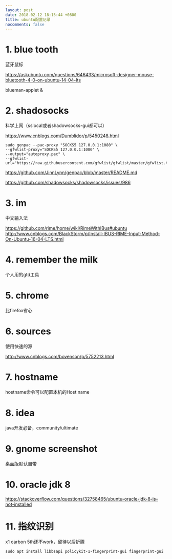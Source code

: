 ```yaml
---
layout: post
date: 2018-02-12 18:15:44 +0800
title: ubuntu配置记录
nocomments: false
---
```


# 1. blue tooth

蓝牙鼠标

https://askubuntu.com/questions/646433/microsoft-designer-mouse-bluetooth-4-0-on-ubuntu-14-04-lts

blueman-applet &


# 2. shadosocks

科学上网（sslocal或者shadowsocks-gui都可以）

https://www.cnblogs.com/Dumblidor/p/5450248.html

```
sudo genpac --pac-proxy "SOCKS5 127.0.0.1:1080" \
--gfwlist-proxy="SOCKS5 127.0.0.1:1080" \
--output="autoproxy.pac" \
--gfwlist-url="https://raw.githubusercontent.com/gfwlist/gfwlist/master/gfwlist.txt"
```

https://github.com/JinnLynn/genpac/blob/master/README.md

https://github.com/shadowsocks/shadowsocks/issues/986

# 3. im

中文输入法

https://github.com/rime/home/wiki/RimeWithIBus#ubuntu
http://www.cnblogs.com/BlackStorm/p/Install-IBUS-RIME-Input-Method-On-Ubuntu-16-04-LTS.html

# 4. remember the milk

个人用的gtd工具

# 5. chrome

比firefox省心

# 6. sources

使用快速的源

http://www.cnblogs.com/bovenson/p/5752213.html

# 7. hostname

hostname命令可以配置本机的Host name

# 8. idea

java开发必备，community/ultimate

# 9. gnome screenshot

桌面版默认自带

# 10. oracle jdk 8

https://stackoverflow.com/questions/32758465/ubuntu-oracle-jdk-8-is-not-installed


# 11. 指纹识别

x1 carbon 5th还不work，留待以后折腾

```
sudo apt install libbsapi policykit-1-fingerprint-gui fingerprint-gui
```

